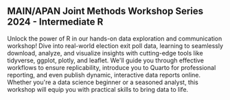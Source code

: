 ## MAIN/APAN Joint Methods Workshop Series 2024 - Intermediate R

Unlock the power of R in our hands-on data exploration and communication workshop! Dive into real-world election exit poll data, learning to seamlessly download, analyze, and visualize insights with cutting-edge tools like tidyverse, ggplot, plotly, and leaflet. We'll guide you through effective workflows to ensure replicability, introduce you to Quarto for professional reporting, and even publish dynamic, interactive data reports online. Whether you're a data science beginner or a seasoned analyst, this workshop will equip you with practical skills to bring data to life.
